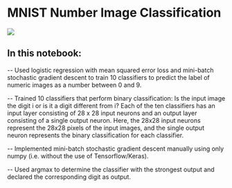 # MNIST Number Image Classification

![](https://upload.wikimedia.org/wikipedia/commons/2/27/MnistExamples.png)

## In this notebook:
-- Used logistic regression with mean squared error loss and mini-batch stochastic gradient descent to train 10 classifiers to predict the label of numeric images as a number between 0 and 9.

-- Trained 10 classifiers that perform binary classification: Is the input image the digit i or is it a digit different from i? Each of the ten classifiers has an input layer consisting of 28 x 28 input neurons and an output layer consisting of a single output neuron. Here, the 28x28 input neurons represent the 28x28 pixels of the input images, and the single output neuron represents the binary classification for each classifier.

-- Implemented mini-batch stochastic gradient descent manually using only numpy (i.e. without the use of Tensorflow/Keras).

-- Used argmax to determine the classifier with the strongest output and declared the corresponding digit as output.
